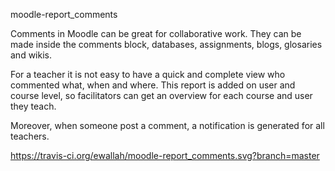 moodle-report_comments

Comments in Moodle can be great for collaborative work. They can be made inside the comments block, databases, assignments, blogs, glosaries and wikis.

For a teacher it is not easy to have a quick and complete view who commented what, when and where. This report is added on user and course level, so facilitators can get an overview for each course and user they teach.

Moreover, when someone post a comment, a notification is generated for all teachers.

https://travis-ci.org/ewallah/moodle-report_comments.svg?branch=master
